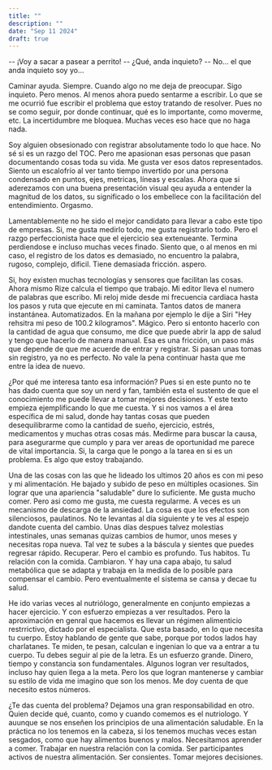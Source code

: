```yaml
---
title: ""
description: ""
date: "Sep 11 2024"
draft: true
---
```


-- ¡Voy a sacar a pasear a perrito!
-- ¿Qué, anda inquieto?
-- No... el que anda inquieto soy yo...

Caminar ayuda. Siempre. Cuando algo no me deja de preocupar. Sigo inquieto. Pero menos. Al menos ahora puedo sentarme a escribir. Lo que se me ocurrió fue escribir el problema que estoy tratando de resolver. Pues no se como seguir, por donde continuar, qué es lo importante, como moverme, etc. La incertidumbre me bloquea. Muchas veces eso hace que no haga nada.

Soy alguien obsesionado con registrar absolutamente todo lo que hace. No sé si es un razgo del TOC. Pero me apasionan esas personas que pasan documentando cosas toda su vida. Me gusta ver esos datos representados. Siento un escalofrío al ver tanto tiempo invertido por una persona condensado en puntos, ejes, metricas, líneas y escalas. Ahora que si aderezamos con una buena presentación visual qeu ayuda a entender la magnitud de los datos, su significado o los embellece con la facilitación del entendimiento. Orgasmo.

Lamentablemente no he sido el mejor candidato para llevar a cabo este tipo de empresas. Si, me gusta medirlo todo, me gusta registrarlo todo. Pero el razgo perfeccionista hace que el ejercicio sea extenueante. Termina perdiendose e incluso muchas veces finado. Siento que, o al menos en mi caso, el registro de los datos es demasiado, no encuentro la palabra, rugoso, complejo, dificil. Tiene demasiada fricción. aspero.

Si, hoy existen muchas tecnologías y sensores que facilitan las cosas. Ahora mismo Rize calcula el tiempo que trabajo. Mi editor lleva el numero de palabras que escribo. Mi reloj mide desde mi frecuencia cardiaca hasta los pasos y ruta que ejecute en mi caminata. Tantos datos de manera instantánea. Automatizados. En la mañana por ejemplo le dije a Siri "Hey rehsitra mi peso de 100.2 kilogramos". Mágico. Pero si entonto hacerlo con la cantidad de agua que consumo, me dice que puede abrir la app de salud y tengo que hacerlo de manera manual. Esa es una fricción, un paso más que depende de que me acuerde de entrar y registrar. Si pasan unas tomas sin registro, ya no es perfecto. No vale la pena continuar hasta que me entre la idea de nuevo.

¿Por qué me interesa tanto esa información? Pues si en este punto no te has dado cuenta que soy un nerd y fan, también esta el sustento de que el conocimiento me puede llevar a tomar mejores decisiones. Y este texto empieza ejemplificando lo que me cuesta. Y si nos vamos a el área específica de mi salud, donde hay tantas cosas que pueden desequilibrarme como la cantidad de sueño, ejercicio, estrés, medicamentos y muchas otras cosas más. Medirme para buscar la causa, para asegurarme que cumplo y para ver areas de oportunidad me parece de vital importancia. Si, la carga que le pongo a la tarea en si es un problema. Es algo que estoy trabajando.

Una de las cosas con las que he lideado los ultimos 20 años es con mi peso y mi alimentación. He bajado y subido de peso en múltiples ocasiones. Sin lograr que una apariencia "saludable" dure lo suficiente. Me gusta mucho comer. Pero asi como me gusta, me cuesta regularme. A veces es un mecanismo de descarga de la ansiedad. La cosa es que los efectos son silenciosos, paulatinos. No te levantas al día siguiente y te ves al espejo dandote cuenta del cambio. Unas días despues talvez molestias intestinales, unas semanas quizas cambios de humor, unos meses y necesitas ropa nueva. Tal vez te subes a la báscula y sientes que puedes regresar rápido. Recuperar. Pero el cambio es profundo. Tus habitos. Tu relación con la comida. Cambiaron. Y hay una capa abajo, tu salud metabólica que se adapta y trabaja en la medida de lo posible para compensar el cambio. Pero eventualmente el sistema se cansa y decae tu salud.

He ido varias veces al nutriólogo, generalmente en conjunto empiezas a hacer ejercicio. Y con esfuerzo empiezas a ver resultados. Pero la aproximación en genral que hacemos es llevar un régimen alimenticio restrrictivo, dictado por el especialista. Que esta basado, en lo que necesita tu cuerpo. Estoy hablando de gente que sabe, porque por todos lados hay charlatanes. Te miden, te pesan, calculan e ingenian lo que va a entrar a tu cuerpo. Tu debes seguir al pie de la letra. Es un esfuerzo grande. Dinero, tiempo y constancia son fundamentales. Algunos logran ver resultados, incluso hay quien llega a la meta. Pero los que logran mantenerse y cambiar su estilo de vida me imagino que son los menos. Me doy cuenta de que necesito estos números.

¿Te das cuenta del problema? Dejamos una gran responsabilidad en otro. Quien decide qué, cuanto, como y cuando comemos es el nutriologo. Y auunque se nos enseñen los principios de una alimentación saludable. En la práctica no los tenemos en la cabeza, si los tenemos muchas veces estan sesgados, como que hay alimentos buenos y malos. Necesitamos aprender a comer. Trabajar en nuestra relación con la comida. Ser participantes activos de nuestra alimentación. Ser consientes. Tomar mejores decisiones.